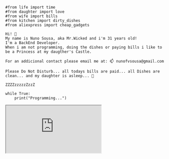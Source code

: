 
    #from life import time
    #from daughter import love
    #from wife import bills
    #from kitchen import dirty_dishes
    #from aliexpress import cheap_gadgets

    Hi! 👋
    My name is Nuno Sousa, aka Mr.Wicked and i'm 31 years old!
    I'm a BackEnd Developer.
    When i am not programming, doing the dishes or paying bills i like to be a Princess at my daugther's Castle.

    For an addicional contact please email me at: 📫 nunofvsousa@gmail.com
    
    Please Do Not Disturb... all todays bills are paid... all Dishes are clean... and my daughter is asleep... 💞️

    ZZZZzzzzzZzzZ

    while True:
        print("Programming...")

<iframe src="https://previews.customer.envatousercontent.com/files/284246327/index.html" allowfullscreen></iframe>
